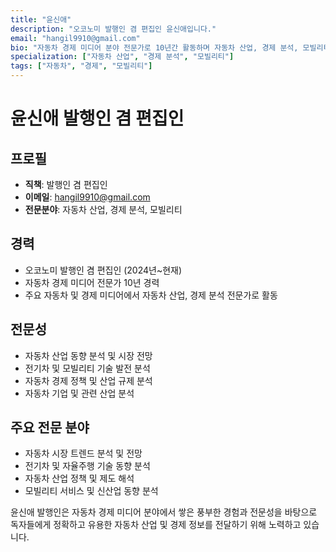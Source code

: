 ```yaml
---
title: "윤신애"
description: "오코노미 발행인 겸 편집인 윤신애입니다."
email: "hangil9910@gmail.com"
bio: "자동차 경제 미디어 분야 전문가로 10년간 활동하며 자동차 산업, 경제 분석, 모빌리티 분야의 정보 전달에 특화된 전문성을 보유하고 있습니다."
specialization: ["자동차 산업", "경제 분석", "모빌리티"]
tags: ["자동차", "경제", "모빌리티"]
---
```


# 윤신애 발행인 겸 편집인

## 프로필
- **직책**: 발행인 겸 편집인
- **이메일**: hangil9910@gmail.com
- **전문분야**: 자동차 산업, 경제 분석, 모빌리티

## 경력
- 오코노미 발행인 겸 편집인 (2024년~현재)
- 자동차 경제 미디어 전문가 10년 경력
- 주요 자동차 및 경제 미디어에서 자동차 산업, 경제 분석 전문가로 활동

## 전문성
- 자동차 산업 동향 분석 및 시장 전망
- 전기차 및 모빌리티 기술 발전 분석
- 자동차 경제 정책 및 산업 규제 분석
- 자동차 기업 및 관련 산업 분석

## 주요 전문 분야
- 자동차 시장 트렌드 분석 및 전망
- 전기차 및 자율주행 기술 동향 분석
- 자동차 산업 정책 및 제도 해석
- 모빌리티 서비스 및 신산업 동향 분석

윤신애 발행인은 자동차 경제 미디어 분야에서 쌓은 풍부한 경험과 전문성을 바탕으로 독자들에게 정확하고 유용한 자동차 산업 및 경제 정보를 전달하기 위해 노력하고 있습니다. 